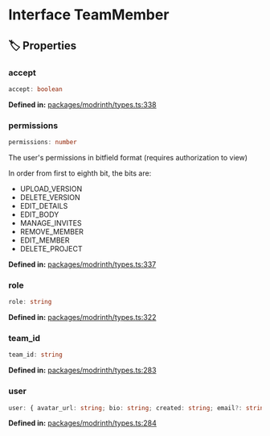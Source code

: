 # Interface TeamMember

## 🏷️ Properties

### accept

```ts
accept: boolean
```
<p style="font-size: 14px; color: var(--vp-c-text-2)">
<strong>Defined in:</strong> <a href="https://github.com/voxelum/minecraft-launcher-core-node/blob/master/packages/modrinth/types.ts#L338" target="_blank" rel="noreferrer">packages/modrinth/types.ts:338</a>
</p>


### permissions

```ts
permissions: number
```
The user's permissions in bitfield format (requires authorization to view)

In order from first to eighth bit, the bits are:

- UPLOAD_VERSION
- DELETE_VERSION
- EDIT_DETAILS
- EDIT_BODY
- MANAGE_INVITES
- REMOVE_MEMBER
- EDIT_MEMBER
- DELETE_PROJECT
<p style="font-size: 14px; color: var(--vp-c-text-2)">
<strong>Defined in:</strong> <a href="https://github.com/voxelum/minecraft-launcher-core-node/blob/master/packages/modrinth/types.ts#L337" target="_blank" rel="noreferrer">packages/modrinth/types.ts:337</a>
</p>


### role

```ts
role: string
```
<p style="font-size: 14px; color: var(--vp-c-text-2)">
<strong>Defined in:</strong> <a href="https://github.com/voxelum/minecraft-launcher-core-node/blob/master/packages/modrinth/types.ts#L322" target="_blank" rel="noreferrer">packages/modrinth/types.ts:322</a>
</p>


### team_id

```ts
team_id: string
```
<p style="font-size: 14px; color: var(--vp-c-text-2)">
<strong>Defined in:</strong> <a href="https://github.com/voxelum/minecraft-launcher-core-node/blob/master/packages/modrinth/types.ts#L283" target="_blank" rel="noreferrer">packages/modrinth/types.ts:283</a>
</p>


### user

```ts
user: { avatar_url: string; bio: string; created: string; email?: string; github_id?: number; id: string; name?: string; role: "admin" | "moderator" | "developer"; username: string }
```
<p style="font-size: 14px; color: var(--vp-c-text-2)">
<strong>Defined in:</strong> <a href="https://github.com/voxelum/minecraft-launcher-core-node/blob/master/packages/modrinth/types.ts#L284" target="_blank" rel="noreferrer">packages/modrinth/types.ts:284</a>
</p>


